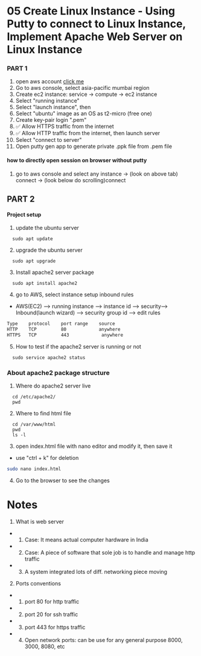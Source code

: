 # 05 Create Linux Instance - Using Putty to connect to Linux Instance, Implement Apache Web Server on Linux Instance

### PART 1

1. open aws account [click me](https://cloudwithjoy.signin.aws.amazon.com/console)
1. Go to aws console, select asia-pacific mumbai region
1. Create ec2 instance: service -> compute -> ec2 instance
1. Select "running instance"
1. Select "launch instance", then
1. Select "ubuntu" image as an OS as t2-micro (free one)
1. Create key-pair login ".pem"
1. ✅ Allow HTTPS traffic from the internet
1. ✅ Allow HTTP traffic from the internet, then launch server
1. Select "connect to server"
1. Open putty gen app to generate private .ppk file from .pem file

#### how to directly open session on browser without putty

1.  go to aws console and select any instance -> (look on above tab) connect -> (look below do scrolling)connect

## PART 2

#### Project setup

1. update the ubuntu server

```
  sudo apt update
```

2. upgrade the ubuntu server

```
  sudo apt upgrade
```

3. Install apache2 server package

```
  sudo apt install apache2
```

4. go to AWS, select instance setup inbound rules

- AWS(EC2) --> running instance --> instance id --> security--> Inbound(launch wizard) --> security group id --> edit rules

```sh
Type    protocol    port range    source
HTTP    TCP         80            anywhere
HTTPS   TCP         443            anywhere
```

5. How to test if the apache2 server is running or not

```
  sudo service apache2 status
```

### About apache2 package structure

1. Where do apache2 server live

```
  cd /etc/apache2/
  pwd
```

2. Where to find html file

```
  cd /var/www/html
  pwd
  ls -l
```

3. open index.html file with nano editor and modify it, then save it

- use "ctrl + k" for deletion

```sh
sudo nano index.html
```

4. Go to the browser to see the changes

# Notes

1. What is web server

- 1. Case: It means actual computer hardware in India
- 2. Case: A piece of software that sole job is to handle and manage http traffic
- 3. A system integrated lots of diff. networking piece moving

2. Ports conventions

- 1. port 80 for http traffic
- 2. port 20 for ssh traffic
- 3. port 443 for https traffic
- 4. Open network ports: can be use for any general purpose 8000, 3000, 8080, etc
